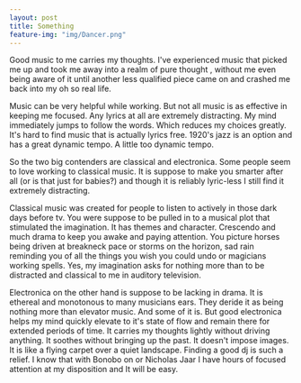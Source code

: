 ```yaml
---
layout: post
title: Something
feature-img: "img/Dancer.png"
---
```

Good music to me carries my thoughts. I've experienced music that picked me up and took me away into a  realm of pure thought , without me even being aware of it until another less qualified piece came on and crashed me back into my oh so real life.

Music can be very helpful while working. But not all music is as effective in keeping me focused. Any lyrics at all are extremely distracting. My mind immediately jumps to follow the words. Which reduces my choices greatly.  It's hard to find music that is actually lyrics free. 1920's jazz is an option and has a great dynamic tempo. A little too dynamic tempo.

So the two big contenders are classical and electronica.
Some people seem to love working to classical music. It is suppose to make you smarter after all (or is that just for babies?) and though it is reliably lyric-less I still find it extremely distracting.

Classical music was created for people to listen to actively in those dark days before tv. You were suppose to be pulled in to a musical plot that stimulated the imagination. It has themes and character. Crescendo and much drama to keep you awake and paying attention. You picture horses being driven at breakneck pace or storms on the horizon, sad rain reminding you of all the things you wish you could undo or magicians working spells.  Yes, my imagination asks for nothing more than to be distracted and classical to me in auditory television.

Electronica on the other hand is suppose to be lacking in drama. It is ethereal and monotonous to many musicians ears. They deride it as being nothing more than elevator music. And some of it is.
But good electronica helps my mind quickly elevate to it's state of flow and remain there for extended periods of time.  It carries my thoughts lightly without driving anything. It soothes without bringing up the past. It doesn't impose images. It is  like a flying carpet over a quiet landscape.  Finding a good dj is such a relief. I know that with Bonobo on or Nicholas Jaar I have hours of focused attention at my disposition and It will be easy.

